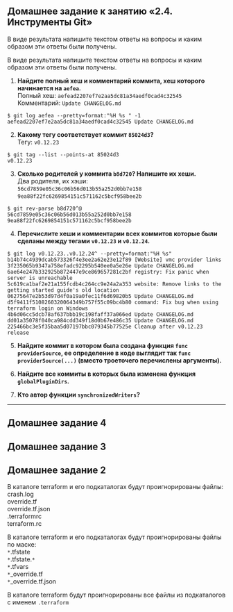 ## Домашнее задание к занятию «2.4. Инструменты Git»

В виде результата напишите текстом ответы на вопросы и каким образом эти ответы были получены.

В виде результата напишите текстом ответы на вопросы и каким образом эти ответы были получены. 

1. **Найдите полный хеш и комментарий коммита, хеш которого начинается на `aefea`.**  
Полный хеш: `aefead2207ef7e2aa5dc81a34aedf0cad4c32545`  
Комментарий: `Update CHANGELOG.md`  
```
$ git log aefea --pretty=format:"%H %s " -1  
aefead2207ef7e2aa5dc81a34aedf0cad4c32545 Update CHANGELOG.md
```
2. **Какому тегу соответствует коммит `85024d3`?**  
Тегу: `v0.12.23`
```
$ git tag --list --points-at 85024d3  
v0.12.23
```

3. **Сколько родителей у коммита `b8d720`? Напишите их хеши.**   
Два родителя, их хэши:  
`56cd7859e05c36c06b56d013b55a252d0bb7e158`  
`9ea88f22fc6269854151c571162c5bcf958bee2b`  
```
$ git rev-parse b8d720^@
56cd7859e05c36c06b56d013b55a252d0bb7e158
9ea88f22fc6269854151c571162c5bcf958bee2b
```

4. **Перечислите хеши и комментарии всех коммитов которые были сделаны между тегами  `v0.12.23` и `v0.12.24`.**

```
$ git log v0.12.23..v0.12.24^ --pretty=format:"%H %s"  
b14b74c4939dcab573326f4e3ee2a62e23e12f89 [Website] vmc provider links  
3f235065b9347a758efadc92295b540ee0a5e26e Update CHANGELOG.md  
6ae64e247b332925b872447e9ce869657281c2bf registry: Fix panic when server is unreachable  
5c619ca1baf2e21a155fcdb4c264cc9e24a2a353 website: Remove links to the getting started guide's old location
06275647e2b53d97d4f0a19a0fec11f6d69820b5 Update CHANGELOG.md  
d5f9411f5108260320064349b757f55c09bc4b80 command: Fix bug when using terraform login on Windows
4b6d06cc5dcb78af637bbb19c198faff37a066ed Update CHANGELOG.md  
dd01a35078f040ca984cdd349f18d0b67e486c35 Update CHANGELOG.md  
225466bc3e5f35baa5d07197bbc079345b77525e Cleanup after v0.12.23 release  
```


5. **Найдите коммит в котором была создана функция `func providerSource`, ее определение в коде выглядит 
так `func providerSource(...)` (вместо троеточего перечислены аргументы).** 


6. **Найдите все коммиты в которых была изменена функция `globalPluginDirs`.**  


7. **Кто автор функции `synchronizedWriters`?**


---

## Домашнее задание 4


## Домашнее задание 3


## Домашнее задание 2

В каталоге terraform и его подкаталогах будут проигнорированы файлы:  
crash.log  
override.tf  
override.tf.json  
.terraformrc  
terraform.rc  

В каталоге terraform и его подкаталогах будут проигнорированы файлы по маске:  
`*`.tfstate  
`*`.tfstate.`*`  
`*`.tfvars  
`*`_override.tf  
`*`_override.tf.json  

В каталоге terraform будут проигнорированы все файлы из подкаталогов с именем `.terraform`
